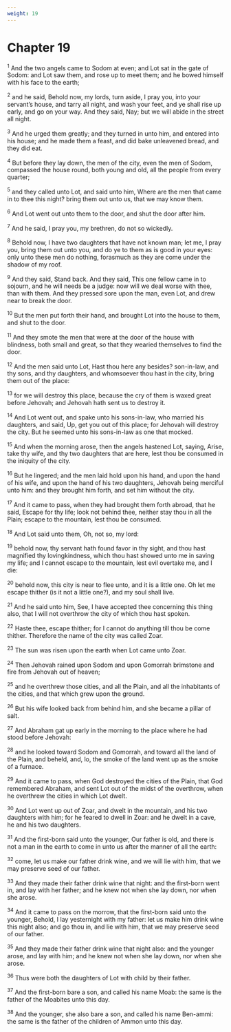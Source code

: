 ```yaml
---
weight: 19
---
```


# Chapter 19

<sup>1</sup> And the two angels came to Sodom at even; and Lot sat in the gate of Sodom: and Lot saw them, and rose up to meet them; and he bowed himself with his face to the earth; 

<sup>2</sup> and he said, Behold now, my lords, turn aside, I pray you, into your servant’s house, and tarry all night, and wash your feet, and ye shall rise up early, and go on your way. And they said, Nay; but we will abide in the street all night. 

<sup>3</sup> And he urged them greatly; and they turned in unto him, and entered into his house; and he made them a feast, and did bake unleavened bread, and they did eat. 

<sup>4</sup> But before they lay down, the men of the city, even the men of Sodom, compassed the house round, both young and old, all the people from every quarter; 

<sup>5</sup> and they called unto Lot, and said unto him, Where are the men that came in to thee this night? bring them out unto us, that we may know them. 

<sup>6</sup> And Lot went out unto them to the door, and shut the door after him. 

<sup>7</sup> And he said, I pray you, my brethren, do not so wickedly. 

<sup>8</sup> Behold now, I have two daughters that have not known man; let me, I pray you, bring them out unto you, and do ye to them as is good in your eyes: only unto these men do nothing, forasmuch as they are come under the shadow of my roof. 

<sup>9</sup> And they said, Stand back. And they said, This one fellow came in to sojourn, and he will needs be a judge: now will we deal worse with thee, than with them. And they pressed sore upon the man, even Lot, and drew near to break the door. 

<sup>10</sup> But the men put forth their hand, and brought Lot into the house to them, and shut to the door. 

<sup>11</sup> And they smote the men that were at the door of the house with blindness, both small and great, so that they wearied themselves to find the door. 

<sup>12</sup> And the men said unto Lot, Hast thou here any besides? son-in-law, and thy sons, and thy daughters, and whomsoever thou hast in the city, bring them out of the place: 

<sup>13</sup> for we will destroy this place, because the cry of them is waxed great before Jehovah; and Jehovah hath sent us to destroy it. 

<sup>14</sup> And Lot went out, and spake unto his sons-in-law, who married his daughters, and said, Up, get you out of this place; for Jehovah will destroy the city. But he seemed unto his sons-in-law as one that mocked. 

<sup>15</sup> And when the morning arose, then the angels hastened Lot, saying, Arise, take thy wife, and thy two daughters that are here, lest thou be consumed in the iniquity of the city. 

<sup>16</sup> But he lingered; and the men laid hold upon his hand, and upon the hand of his wife, and upon the hand of his two daughters, Jehovah being merciful unto him: and they brought him forth, and set him without the city. 

<sup>17</sup> And it came to pass, when they had brought them forth abroad, that he said, Escape for thy life; look not behind thee, neither stay thou in all the Plain; escape to the mountain, lest thou be consumed. 

<sup>18</sup> And Lot said unto them, Oh, not so, my lord: 

<sup>19</sup> behold now, thy servant hath found favor in thy sight, and thou hast magnified thy lovingkindness, which thou hast showed unto me in saving my life; and I cannot escape to the mountain, lest evil overtake me, and I die: 

<sup>20</sup> behold now, this city is near to flee unto, and it is a little one. Oh let me escape thither (is it not a little one?), and my soul shall live. 

<sup>21</sup> And he said unto him, See, I have accepted thee concerning this thing also, that I will not overthrow the city of which thou hast spoken. 

<sup>22</sup> Haste thee, escape thither; for I cannot do anything till thou be come thither. Therefore the name of the city was called Zoar. 

<sup>23</sup> The sun was risen upon the earth when Lot came unto Zoar. 

<sup>24</sup> Then Jehovah rained upon Sodom and upon Gomorrah brimstone and fire from Jehovah out of heaven; 

<sup>25</sup> and he overthrew those cities, and all the Plain, and all the inhabitants of the cities, and that which grew upon the ground. 

<sup>26</sup> But his wife looked back from behind him, and she became a pillar of salt. 

<sup>27</sup> And Abraham gat up early in the morning to the place where he had stood before Jehovah: 

<sup>28</sup> and he looked toward Sodom and Gomorrah, and toward all the land of the Plain, and beheld, and, lo, the smoke of the land went up as the smoke of a furnace. 

<sup>29</sup> And it came to pass, when God destroyed the cities of the Plain, that God remembered Abraham, and sent Lot out of the midst of the overthrow, when he overthrew the cities in which Lot dwelt. 

<sup>30</sup> And Lot went up out of Zoar, and dwelt in the mountain, and his two daughters with him; for he feared to dwell in Zoar: and he dwelt in a cave, he and his two daughters. 

<sup>31</sup> And the first-born said unto the younger, Our father is old, and there is not a man in the earth to come in unto us after the manner of all the earth: 

<sup>32</sup> come, let us make our father drink wine, and we will lie with him, that we may preserve seed of our father. 

<sup>33</sup> And they made their father drink wine that night: and the first-born went in, and lay with her father; and he knew not when she lay down, nor when she arose. 

<sup>34</sup> And it came to pass on the morrow, that the first-born said unto the younger, Behold, I lay yesternight with my father: let us make him drink wine this night also; and go thou in, and lie with him, that we may preserve seed of our father. 

<sup>35</sup> And they made their father drink wine that night also: and the younger arose, and lay with him; and he knew not when she lay down, nor when she arose. 

<sup>36</sup> Thus were both the daughters of Lot with child by their father. 

<sup>37</sup> And the first-born bare a son, and called his name Moab: the same is the father of the Moabites unto this day. 

<sup>38</sup> And the younger, she also bare a son, and called his name Ben-ammi: the same is the father of the children of Ammon unto this day. 


